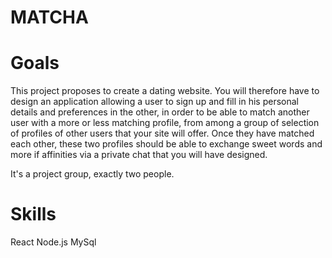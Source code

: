 # MATCHA

# Goals
This project proposes to create a dating website.
You will therefore have to design an application allowing a user to sign up
and fill in his personal details and preferences in the other, in order to be able to
match another user with a more or less matching profile, from among a group of
selection of profiles of other users that your site will offer.
Once they have matched each other, these two profiles should be able to exchange sweet words and more if affinities via a private chat that you will have designed.

It's a project group, exactly two people.

# Skills
React
Node.js
MySql
